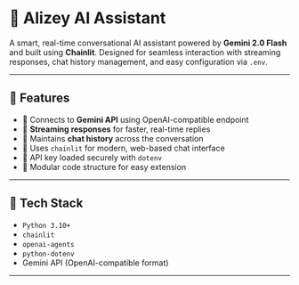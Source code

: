 
# 🤖 Alizey AI Assistant

A smart, real-time conversational AI assistant powered by **Gemini 2.0 Flash** and built using **Chainlit**. Designed for seamless interaction with streaming responses, chat history management, and easy configuration via `.env`.

---

## 🌟 Features

- 🔌 Connects to **Gemini API** using OpenAI-compatible endpoint
- 📡 **Streaming responses** for faster, real-time replies
- 🧠 Maintains **chat history** across the conversation
- 🧾 Uses `chainlit` for modern, web-based chat interface
- 🔐 API key loaded securely with `dotenv`
- 🧱 Modular code structure for easy extension

---

## 🚀 Tech Stack

- `Python 3.10+`
- `chainlit`
- `openai-agents`
- `python-dotenv`
- Gemini API (OpenAI-compatible format)

---
